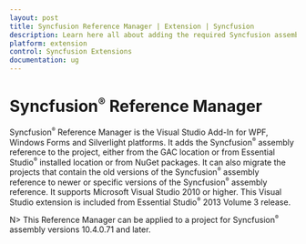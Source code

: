 ```yaml
---
layout: post
title: Syncfusion Reference Manager | Extension | Syncfusion
description: Learn here all about adding the required Syncfusion assembly to Windows project reference based on the selected control(s).
platform: extension
control: Syncfusion Extensions
documentation: ug
---
```


# Syncfusion<sup style="font-size:70%">&reg;</sup> Reference Manager

Syncfusion<sup style="font-size:70%">&reg;</sup> Reference Manager is the Visual Studio Add-In for WPF, Windows Forms and Silverlight platforms. It adds the Syncfusion<sup style="font-size:70%">&reg;</sup> assembly reference to the project, either from the GAC location or from Essential Studio<sup style="font-size:70%">&reg;</sup> installed location or from NuGet packages. It can also migrate the projects that contain the old versions of the Syncfusion<sup style="font-size:70%">&reg;</sup> assembly reference to newer or specific versions of the Syncfusion<sup style="font-size:70%">&reg;</sup> assembly reference. It supports Microsoft Visual Studio 2010 or higher. This Visual Studio extension is included from Essential Studio<sup style="font-size:70%">&reg;</sup> 2013 Volume 3 release.

N> This Reference Manager can be applied to a project for Syncfusion<sup style="font-size:70%">&reg;</sup> assembly versions 10.4.0.71 and later.



